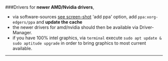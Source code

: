 ###Drivers
for **newer AMD/Nvidia drivers**, 
* via software-sources [see screen-shot](http://i.imgur.com/8FOYNam.png) 'add ppa' option, add `ppa:xorg-edgers/ppa` and __update the cache__
* the newer drivers for amd/nvidia should then be available via Driver-Manager.
* if you have 100% intel graphics, via `terminal` execute `sudo apt update & sudo aptitude upgrade` in order to bring graphics to most current available.

***

